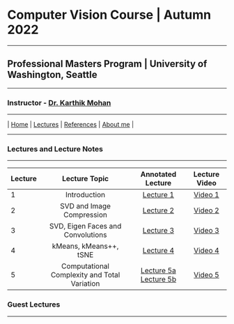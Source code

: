 # Computer Vision Course | Autumn 2022 

***
 
## Professional Masters Program | University of Washington, Seattle 

***


### Instructor - [Dr. Karthik Mohan](https://www.ece.uw.edu/people/karthik-mohan/)

***

| [Home](index.md)  | [Lectures](lectures.md)  | [References](references.md)  | [About me](karthik.md) |


***


### Lectures and Lecture Notes

***

| Lecture | Lecture Topic | Annotated Lecture | Lecture Video |
| :--- | :----: | :---: | :---:|
| 1 | Introduction | [Lecture 1](Lectures/Lecture_1_annotated.pdf) | [Video 1](https://www.youtube.com/watch?v=7g1OFVL4IdM&t=1s) |
| 2 | SVD and Image Compression | [Lecture 2](Lectures/Lecture_2_annotated.pdf) | [Video 2](https://www.youtube.com/watch?v=lessBiW4cms&t=1s) |
| 3 | SVD, Eigen Faces and Convolutions | [Lecture 3](Lectures/Lecture_3_annotated.pdf) | [Video 3](https://www.youtube.com/watch?v=RJRYq3_rVSo&t=1s) |
| 4 | kMeans, kMeans++, tSNE | [Lecture 4](Lectures/Lecture_4_annotated.pdf) | [Video 4](https://www.youtube.com/watch?v=RJRYq3_rVSo&t=1s) |
| 5 | Computational Complexity and Total Variation | [Lecture 5a](Lectures/Lecture_5_annotated_part_1.pdf) [Lecture 5b](Lectures/Lecture_5_annotated_part_2.pdf) | [Video 5](https://www.youtube.com/watch?v=RJRYq3_rVSo&t=1s) |



### Guest Lectures

*** 






